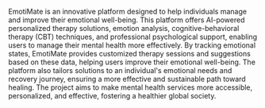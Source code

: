 EmotiMate is an innovative platform designed to help individuals manage and improve their emotional well-being. This platform offers AI-powered personalized therapy solutions, emotion analysis, cognitive-behavioral therapy (CBT) techniques, and professional psychological support, enabling users to manage their mental health more effectively. By tracking emotional states, EmotiMate provides customized therapy sessions and suggestions based on these data, helping users improve their emotional well-being. The platform also tailors solutions to an individual's emotional needs and recovery journey, ensuring a more effective and sustainable path toward healing. The project aims to make mental health services more accessible, personalized, and effective, fostering a healthier global society.
